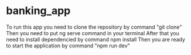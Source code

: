 # banking_app
To run this app you need to clone the repository by command "git clone"
Then you need to put ng serve command in your terminal 
After that you need to install dependencied by command npm install
Then you are ready to start the application by command "npm run dev"
